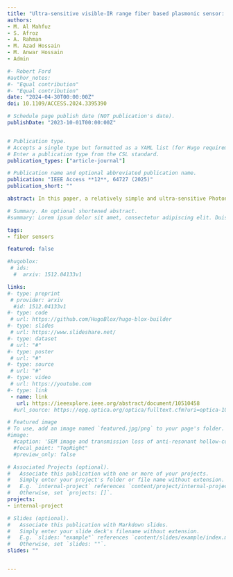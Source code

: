 ```yaml
---
title: "Ultra-sensitive visible-IR range fiber based plasmonic sensor: a finite-element analysis and deep learning approach for RI prediction"
authors:
- M. Al Mahfuz
- S. Afroz
- A. Rahman
- M. Azad Hossain
- M. Anwar Hossain
- Admin

#- Robert Ford
#author_notes:
#- "Equal contribution"
#- "Equal contribution"
date: "2024-04-30T00:00:00Z"
doi: 10.1109/ACCESS.2024.3395390

# Schedule page publish date (NOT publication's date).
publishDate: "2023-10-01T00:00:00Z"


# Publication type.
# Accepts a single type but formatted as a YAML list (for Hugo requirements).
# Enter a publication type from the CSL standard.
publication_types: ["article-journal"]

# Publication name and optional abbreviated publication name.
publication: "IEEE Access **12**, 64727 (2025)"
publication_short: ""

abstract: In this paper, a relatively simple and ultra-sensitive Photonic crystal fiber (PCF) based surface plasmon resonance (SPR) sensor is proposed for detecting different analyte refractive indices (RIs) ranging from 1.33 to 1.43 over a wide range of wavelength spectrum spanning 0.55 μ m to 3.50 μ m. The comprehensive finite-element simulations indicate that it is possible to achieve remarkable sensing performances such as wavelength sensitivity (WS) and figure of merit (FOM) as high as 123,000 nm/RIU and 683 RIU1, respectively, and extremely low value of wavelength resolution (WR) about 8.13×10−7 RIU. A novel artificial neural network (ANN) model is proposed which helps to accurately predict the RIs by carefully examining the simulation data. The mean square error (MSE) and prediction accuracy ( R2 ) values for the ANN model are found about 0.0097 and 0.9987, respectively, indicating the high prediction capability of the proposed ANN model. Due to its exceptional sensitivity and precise detection capabilities, the proposed sensor has the potential to serve as a viable option for sensing analyte RI. Additionally, the sensor could be utilized for identifying cancerous cells and detecting urinary tract infections in humans.

# Summary. An optional shortened abstract.
#summary: Lorem ipsum dolor sit amet, consectetur adipiscing elit. Duis posuere tellus ac convallis placerat. Proin tincidunt magna sed ex sollicitudin condimentum.

tags:
- fiber sensors

featured: false

#hugoblox:
 # ids:
  #  arxiv: 1512.04133v1

links:
#- type: preprint
 # provider: arxiv
  #id: 1512.04133v1
#- type: code
 # url: https://github.com/HugoBlox/hugo-blox-builder
#- type: slides
 # url: https://www.slideshare.net/
#- type: dataset
 # url: "#"
#- type: poster
 # url: "#"
#- type: source
 # url: "#"
#- type: video
 # url: https://youtube.com
#- type: link
 - name: link
   url: https://ieeexplore.ieee.org/abstract/document/10510458
  #url_source: https://opg.optica.org/optica/fulltext.cfm?uri=optica-10-10-1253

# Featured image
# To use, add an image named `featured.jpg/png` to your page's folder. 
#image:
  #caption: 'SEM image and transmission loss of anti-resonant hollow-core fiber'
  #focal_point: "TopRight"
  #preview_only: false

# Associated Projects (optional).
#   Associate this publication with one or more of your projects.
#   Simply enter your project's folder or file name without extension.
#   E.g. `internal-project` references `content/project/internal-project/index.md`.
#   Otherwise, set `projects: []`.
projects:
- internal-project

# Slides (optional).
#   Associate this publication with Markdown slides.
#   Simply enter your slide deck's filename without extension.
#   E.g. `slides: "example"` references `content/slides/example/index.md`.
#   Otherwise, set `slides: ""`.
slides: ""


---
```

